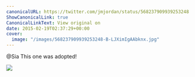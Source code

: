 ```yaml
---
canonicalURL: https://twitter.com/jmjordan/status/568237909939253248
ShowCanonicalLink: true
CanonicalLinkText: View original on
date: 2015-02-19T02:37:29+00:00
cover:
  image: "/images/568237909939253248-B-LJXimIgAAbknx.jpg"
---
```

@Sia This one was adopted!

![](/images/568237909939253248-B-LJXimIgAAbknx.jpg)